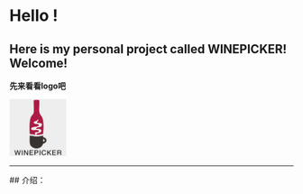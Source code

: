 # Hello ! 
##  Here is my personal project called **WINEPICKER**! Welcome!

__先来看看logo吧__<br/>

<img src="https://github.com/bjtuwanghui/mywinepicker/raw/master/images_introduction/logo.png?raw=true" width="20%" height="20%">
<hr/>
##  介绍：
